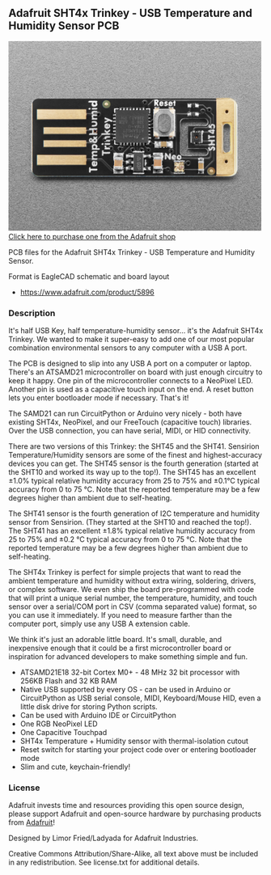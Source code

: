 ## Adafruit SHT4x Trinkey - USB Temperature and Humidity Sensor PCB

<a href="http://www.adafruit.com/products/5896"><img src="assets/5896.jpg?raw=true" width="500px"><br/>
Click here to purchase one from the Adafruit shop</a>

PCB files for the Adafruit SHT4x Trinkey - USB Temperature and Humidity Sensor. 

Format is EagleCAD schematic and board layout
* https://www.adafruit.com/product/5896

### Description

It's half USB Key, half temperature-humidity sensor... it's the Adafruit SHT4x Trinkey. We wanted to make it super-easy to add one of our most popular combination environmental sensors to any computer with a USB A port.

The PCB is designed to slip into any USB A port on a computer or laptop. There's an ATSAMD21 microcontroller on board with just enough circuitry to keep it happy. One pin of the microcontroller connects to a NeoPixel LED. Another pin is used as a capacitive touch input on the end. A reset button lets you enter bootloader mode if necessary. That's it!

The SAMD21 can run CircuitPython or Arduino very nicely - both have existing SHT4x, NeoPixel, and our FreeTouch (capacitive touch) libraries. Over the USB connection, you can have serial, MIDI, or HID connectivity.

There are two versions of this Trinkey: the SHT45 and the SHT41. Sensirion Temperature/Humidity sensors are some of the finest and highest-accuracy devices you can get. The SHT45 sensor is the fourth generation (started at the SHT10 and worked its way up to the top!). The SHT45 has an excellent ±1.0% typical relative humidity accuracy from 25 to 75% and ±0.1°C typical accuracy from 0 to 75 °C. Note that the reported temperature may be a few degrees higher than ambient due to self-heating.

The SHT41 sensor is the fourth generation of I2C temperature and humidity sensor from Sensirion. (They started at the SHT10 and reached the top!). The SHT41 has an excellent ±1.8% typical relative humidity accuracy from 25 to 75% and ±0.2 °C typical accuracy from 0 to 75 °C. Note that the reported temperature may be a few degrees higher than ambient due to self-heating.

The SHT4x Trinkey is perfect for simple projects that want to read the ambient temperature and humidity without extra wiring, soldering, drivers, or complex software. We even ship the board pre-programmed with code that will print a unique serial number, the temperature, humidity, and touch sensor over a serial/COM port in CSV (comma separated value) format, so you can use it immediately.  If you need to measure farther than the computer port, simply use any USB A extension cable.

We think it's just an adorable little board. It's small, durable, and inexpensive enough that it could be a first microcontroller board or inspiration for advanced developers to make something simple and fun.

* ATSAMD21E18 32-bit Cortex M0+ - 48 MHz 32 bit processor with 256KB Flash and 32 KB RAM
* Native USB supported by every OS - can be used in Arduino or CircuitPython as USB serial console, MIDI, Keyboard/Mouse HID, even a little disk drive for storing Python scripts.
* Can be used with Arduino IDE or CircuitPython
* One RGB NeoPixel LED
* One Capacitive Touchpad
* SHT4x Temperature + Humidity sensor with thermal-isolation cutout
* Reset switch for starting your project code over or entering bootloader mode
* Slim and cute, keychain-friendly!

### License

Adafruit invests time and resources providing this open source design, please support Adafruit and open-source hardware by purchasing products from [Adafruit](https://www.adafruit.com)!

Designed by Limor Fried/Ladyada for Adafruit Industries.

Creative Commons Attribution/Share-Alike, all text above must be included in any redistribution. 
See license.txt for additional details.
